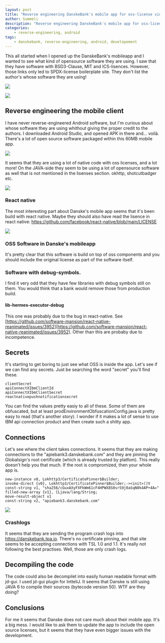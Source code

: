 ```yaml
---
layout: post
title: "Reverse engineering DanskeBank's mobile app for oss-license violations"
author: Summeli
description: "Reverse engineering DanskeBank's mobile app for oss-license violations"
categories:
    - reverse-engineering, android
tags:
    - danskebank, reverse-engineering, android, developement
---
```


This all started when I opened up the DanskeBank's mobileapp and I wanted to see what kind of opensource software they are using. I saw that they have software with BSD3-Clause, MIT and ICS-lisences. However, those links only led to SPDX-license boilerplate site. They don't list the author's whose software they are using! 

![](/img/2023/danske-sc1.jpg)

![](/img/2023/danske-sc2.jpg)

## Reverse engineering the mobile client

I have never reverse-engineered Android software, but I'm curious about whose software they are using whithout giving the proper credit to the authors. I downloaded Android Studio, and opened APK in there and... voilà. There's a lot of open source software packaged within this 60MB mobile app.

![](/img/2023/danske-oss.png)

It seems that they are using a lot of native code with oss licenses, and a lot more! On the JAVA-side they seem to be using a lot of opensource software as well that is not mentioned in the lisenses section. okhttp, shotcutbadger etc. 

![](/img/2023/danske-oss2.png)

### React native

The most interesting part about Danske's mobile app seems that it's been build with react native. Maybe they should also have read the lisence in react native: [https://github.com/facebook/react-native/blob/main/LICENSE ](https://github.com/facebook/react-native/blob/main/LICENSE )

![](/img/2023/danske-react-native.png)   

### OSS Software in Danske's mobileapp

It's pretty clear that this software is build on top of oss components and you should include the original license as part of the software itself. 

### Software with debug-symbols.

I find it very odd that they have few libraries with debug symbols still on them. You would think that a bank would remove those from production build. 

#### lib-hermes-executor-debug

This one was probably due to the bug in react-native. See [https://github.com/software-mansion/react-native-reanimated/issues/3952](https://github.com/software-mansion/react-native-reanimated/issues/3952). Other than this are probaby due to incompetence. 

## Secrets

It's starting to get boring to just see what OSS is inside the app. Let's see if we can find any secrets. Just be searching the word "secret" you'll find these. 

```
clientSecret
apiConnectXIbmClientId
apiConnectXIbmClientSecret
reactnativepushnotificationsecret
```

You can find the values pretty easiy to all of these. Some of them are obfuscated, but at least prodEnvironmentObfuscationConfig.java is pretty easy to read (that's another story). I wonder if it makes a lot of sense to use IBM api connection product and then create such a shitty app. 

## Connections

Let's see where the client takes connections. It seems that they are making connections to the "apiebank3.danskebank.com"
and they are pinning the Globalsign's root certificate (which is already trusted by platfom). This really doesn't help you that much. If the root is compromized, then your whole app is.

```
new-instance v0, Lokhttp3/CertificatePinner$Builder;
invoke-direct {v0}, Lokhttp3/CertificatePinner$Builder;-><init>()V
const-string v1, "sha256/cGuxAXyFXFkWm61cF4HPWX8S0srS9j0aSqN0k4AP+4A="
filled-new-array {v1}, [Ljava/lang/String;
move-result-object v1
const-string v2, "apiebank3.danskebank.com"
```

![](/img/2023/danske-trust-store.png)

### Crashlogs

It seems that they are sending the program crash logs into https://danskebank.tpa.io. There's no certificate pinning, and that site seems to be accepting connections with TSL 1.0 and 1.1. It's really not following the best practises. Well, those are only crash logs. 

## Decompiling the code

The code could also be decompilet into easily human readable format with jd-gui. I used jd-gui plugin for IntteliJ. It seems that Danske is still using JAVA 6 to compile their sources (bytecode version 50). WTF are they doing? 

## Conclusions

For me it seems that Danske does not care much about their mobile app. It's a big mess. I would like to ask them to update the app to include the open source licenses, but it seems that they have even bigger issues with the development. 